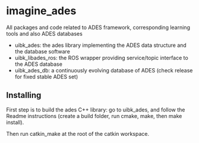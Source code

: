 # imagine_ades
All packages and code related to ADES framework, corresponding learning tools and also ADES databases

- uibk_ades: the ades library implementing the ADES data structure and the database software
- uibk_libades_ros: the ROS wrapper providing service/topic interface to the ADES database
- uibk_ades_db: a continuously evolving database of ADES (check release for fixed stable ADES set)

## Installing
First step is to build the ades C++ library: go to uibk_ades, and follow the Readme instructions (create a build folder, run cmake, make, then make install).

Then run catkin_make at the root of the catkin workspace.


